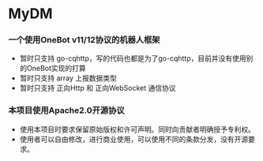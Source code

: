 # MyDM
### 一个使用OneBot v11/12协议的机器人框架
- 暂时只支持 go-cqhttp，写的代码也都是为了go-cqhttp，目前并没有使用别的OneBot实现的打算
- 暂时只支持 array 上报数据类型
- 暂时只支持 正向Http 和 正向WebSocket 通信协议

### 本项目使用Apache2.0开源协议
- 使用本项目时要求保留原始版权和许可声明。同时向贡献者明确授予专利权。
- 使用者可以自由修改，进行商业使用，可以使用不同的条款分发，没有开源要求。
